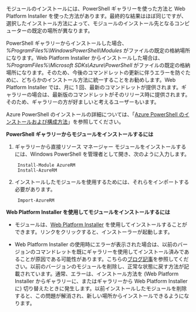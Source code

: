 モジュールのインストールには、PowerShell ギャラリーを使った方法と Web Platform Installer を使った方法があります。最終的な結果はほぼ同じですが、選択したインストール方法によって、モジュールのインストール先となるコンピューターの既定の場所が異なります。

PowerShell ギャラリーからインストールした場合、*%ProgramFiles%\\WindowsPowerShell\\Modules* がファイルの既定の格納場所になります。Web Platform Installer からインストールした場合は、*%ProgramFiles%\\Microsoft SDKs\\Azure\\PowerShell* がファイルの既定の格納場所になります。そのため、今後のコマンドレットの更新に伴うエラーを防ぐために、どちらかのインストール方法に統一することをお勧めします。Web Platform Installer では、月に 1 回、最新のコマンドレットが提供されます。ギャラリーの場合は、最新版のコマンドレットがそのリリース時に提供されます。そのため、ギャラリーの方が好ましいと考えるユーザーもいます。

Azure PowerShell のインストールの詳細については、「[Azure PowerShell のインストールおよび構成方法](../articles/powershell-install-configure.md)」を参照してください。

**PowerShell ギャラリーからモジュールをインストールするには**

1. ギャラリーから直接リソース マネージャー モジュールをインストールするには、Windows PowerShell を管理者として開き、次のように入力します。

		Install-Module AzureRM
		Install-AzureRM

2. インストールしたモジュールを使用するためには、それらをインポートする必要があります。

		Import-AzureRM

**Web Platform Installer を使用してモジュールをインストールするには**

- モジュールは、[Web Platform Installer](http://aka.ms/webpi-azps) を使用してインストールすることができます。リンクをクリックすると、インストーラーが起動します。

- Web Platform Installer の使用時にエラーが表示された場合は、以前のバージョンのコマンドレットを既にギャラリーを使用してインストール済みであることが原因である可能性があります。こちらの[ブログ記事](https://azure.microsoft.com/blog/azps-1-0/)を参照してください。以前のバージョンのモジュールを削除し、正常な状態に戻す方法が記載されています。通常、エラーは、インストール方法を (Web Platform Installer からギャラリーに、またはギャラリーから Web Platform Installer に) 切り替えたときに発生します。以前インストールしたモジュールを削除すると、この問題が解消され、新しい場所からインストールできるようになります。

<!---HONumber=AcomDC_0218_2016-->